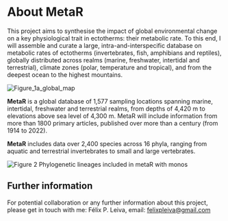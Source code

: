 # About MetaR

This project aims to synthesise the impact of global environmental change on a key physiological trait in ectotherms: their metabolic rate. To this end, I will assemble and curate a large, intra-and-interspecific database on metabolic rates of ectotherms (invertebrates, fish, amphibians and reptiles), globally distributed across realms (marine, freshwater, intertidal and terrestrial), climate zones (polar, temperature and tropical), and from the deepest ocean to the highest mountains.

![Figure_1a_global_map](https://github.com/felixpleiva/MetaR/assets/57069034/8c3da743-8a1d-4a6a-a9af-170a82a48fbc)

**MetaR** is a global database of 1,577 sampling locations spanning marine, intertidal, freshwater and terrestrial realms, from depths of 4,420 m to elevations above sea level of 4,300 m. MetaR will include information from more than 1800 primary articles, published over more than a century (from 1914 to 2022).

**MetaR** includes data over 2,400 species across 16 phyla, ranging from aquatic and terrestrial invertebrates to small and large vertebrates.

![Figure 2 Phylogenetic lineages included in metaR with monos](https://user-images.githubusercontent.com/57069034/175792168-6eb97aa8-796a-4ccf-97b5-8d71e0709df3.png)

## Further information
For potential collaboration or any further information about this project, please get in touch with me: Félix P. Leiva, email: felixpleiva@gmail.com

